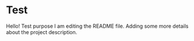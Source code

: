 # Test
Hello!
Test purpose
I am editing the README file. Adding some more details about the project description.
